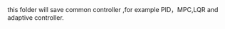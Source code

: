 <!--
 * @Descripttion: 
 * @version: 
 * @Author: xiangzhang
 * @Date: 2020-09-01 17:49:13
 * @LastEditors: xiangzhang
 * @LastEditTime: 2020-09-01 17:51:11
-->
this folder will save common controller ,for example PID，MPC,LQR and adaptive controller.